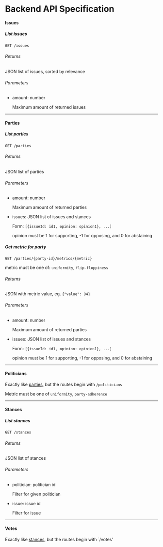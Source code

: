 # Backend API Specification

#### Issues

##### List issues
`GET /issues`

###### Returns
JSON list of issues, sorted by relevance

###### Parameters
- amount: number

  Maximum amount of returned issues

---

#### Parties

##### List parties
`GET /parties`

###### Returns
JSON list of parties

###### Parameters
- amount: number

  Maximum amount of returned parties

- issues: JSON list of issues and stances

  Form: `[{issueId: id1, opinion: opinion1}, ...]`
  
  opinion must be 1 for supporting, -1 for opposing, and 0 for abstaining


##### Get metric for party
`GET /parties/{party-id}/metrics/{metric}`

metric must be one of: `uniformity`, `flip-floppiness`

###### Returns
JSON with metric value, eg. `{"value": 84}`

###### Parameters
- amount: number

  Maximum amount of returned parties

- issues: JSON list of issues and stances

  Form: `[{issueId: id1, opinion: opinion1}, ...]`
  
  opinion must be 1 for supporting, -1 for opposing, and 0 for abstaining

---

#### Politicians

Exactly like [parties](#Parties), but the routes begin with `/politicians`

Metric must be one of `uniformity`, `party-adherence`

---

#### Stances

##### List stances
`GET /stances`

###### Returns
JSON list of stances

###### Parameters
- politician: politician id

  Filter for given politician

- issue: issue id

  Filter for issue

---

#### Votes

Exactly like [stances](#Stances), but the routes begin with `/votes'
